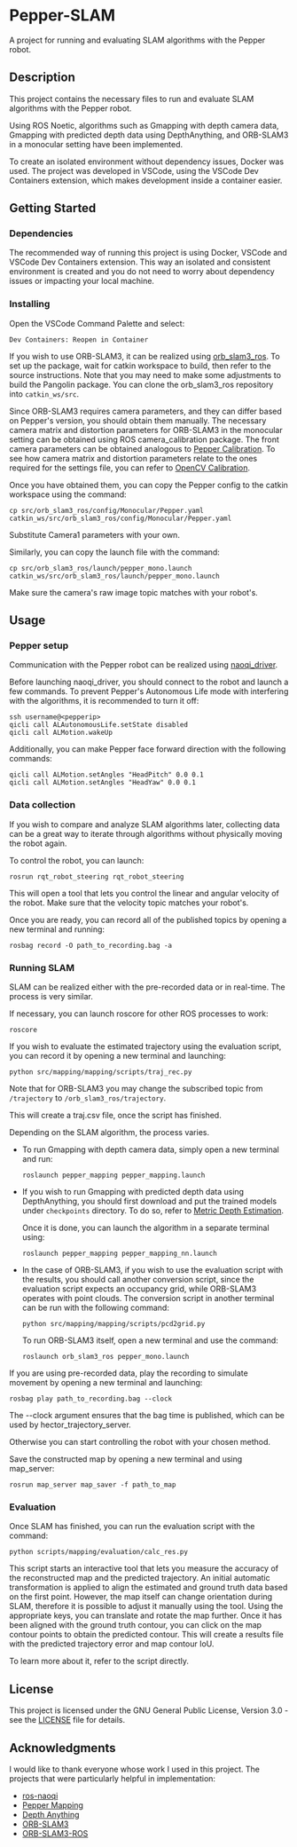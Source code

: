 # Pepper-SLAM

A project for running and evaluating SLAM algorithms with the Pepper robot.

## Description

This project contains the necessary files to run and evaluate SLAM algorithms with the Pepper robot.

Using ROS Noetic, algorithms such as Gmapping with depth camera data, Gmapping with predicted depth data using DepthAnything, and ORB-SLAM3 in a monocular setting have been implemented.

To create an isolated environment without dependency issues, Docker was used. The project was developed in VSCode, using the VSCode Dev Containers extension, which makes development inside a container easier.

## Getting Started

### Dependencies

The recommended way of running this project is using Docker, VSCode and VSCode Dev Containers extension. This way an isolated and consistent environment is created and you do not need to worry about dependency issues or impacting your local machine.

### Installing

Open the VSCode Command Palette and select:

```
Dev Containers: Reopen in Container
```

If you wish to use ORB-SLAM3, it can be realized using [orb_slam3_ros](https://github.com/thien94/orb_slam3_ros). To set up the package, wait for catkin workspace to build, then refer to the source instructions. Note that you may need to make some adjustments to build the Pangolin package. You can clone the orb_slam3_ros repository into ```catkin_ws/src```.

Since ORB-SLAM3 requires camera parameters, and they can differ based on Pepper's version, you should obtain them manually. The necessary camera matrix and distortion parameters for ORB-SLAM3 in the monocular setting can be obtained using ROS camera_calibration package. The front camera parameters can be obtained analogous to [Pepper Calibration](http://wiki.ros.org/pepper/Tutorials/Calibration). To see how camera matrix and distortion parameters relate to the ones required for the settings file, you can refer to [OpenCV Calibration](https://docs.opencv.org/4.x/dc/dbb/tutorial_py_calibration.html).

Once you have obtained them, you can copy the Pepper config to the catkin workspace using the command:

```
cp src/orb_slam3_ros/config/Monocular/Pepper.yaml catkin_ws/src/orb_slam3_ros/config/Monocular/Pepper.yaml
``` 
Substitute Camera1 parameters with your own.

Similarly, you can copy the launch file with the command:
```
cp src/orb_slam3_ros/launch/pepper_mono.launch catkin_ws/src/orb_slam3_ros/launch/pepper_mono.launch
``` 
Make sure the camera's raw image topic matches with your robot's.

## Usage

### Pepper setup

Communication with the Pepper robot can be realized using [naoqi_driver](https://github.com/ros-naoqi/naoqi_driver).

Before launching naoqi_driver, you should connect to the robot and launch a few commands. To prevent Pepper's Autonomous Life mode with interfering with the algorithms, it is recommended to turn it off:

```
ssh username@<pepperip>
qicli call ALAutonomousLife.setState disabled
qicli call ALMotion.wakeUp
```

Additionally, you can make Pepper face forward direction with the following commands:

```
qicli call ALMotion.setAngles "HeadPitch" 0.0 0.1
qicli call ALMotion.setAngles "HeadYaw" 0.0 0.1
```

### Data collection

If you wish to compare and analyze SLAM algorithms later, collecting data can be a great way to iterate through algorithms without physically moving the robot again.

To control the robot, you can launch:
```
rosrun rqt_robot_steering rqt_robot_steering
```
This will open a tool that lets you control the linear and angular velocity of the robot. Make sure that the velocity topic matches your robot's.

Once you are ready, you can record all of the published topics by opening a new terminal and running:

```
rosbag record -O path_to_recording.bag -a
```

### Running SLAM

SLAM can be realized either with the pre-recorded data or in real-time. The process is very similar.

If necessary, you can launch roscore for other ROS processes to work:
```
roscore
```

If you wish to evaluate the estimated trajectory using the evaluation script, you can record it by opening a new terminal and launching:
```
python src/mapping/mapping/scripts/traj_rec.py
```

Note that for ORB-SLAM3 you may change the subscribed topic from ```/trajectory``` to ```/orb_slam3_ros/trajectory```.

This will create a traj.csv file, once the script has finished.

Depending on the SLAM algorithm, the process varies.

* To run Gmapping with depth camera data, simply open a new terminal and run:
    ```
    roslaunch pepper_mapping pepper_mapping.launch
    ```

* If you wish to run Gmapping with predicted depth data using DepthAnything, you should first download and put the trained models under ```checkpoints``` directory. To do so, refer to [Metric Depth Estimation](https://github.com/LiheYoung/Depth-Anything/tree/main/metric_depth).

    Once it is done, you can launch the algorithm in a separate terminal using:

    ```
    roslaunch pepper_mapping pepper_mapping_nn.launch
    ```

* In the case of ORB-SLAM3, if you wish to use the evaluation script with the results, you should call another conversion script, since the evaluation script expects an occupancy grid, while ORB-SLAM3 operates with point clouds. The conversion script in another terminal can be run with the following command:

    ```
    python src/mapping/mapping/scripts/pcd2grid.py
    ```

    To run ORB-SLAM3 itself, open a new terminal and use the command:

    ```
    roslaunch orb_slam3_ros pepper_mono.launch
    ```

If you are using pre-recorded data, play the recording to simulate movement by opening a new terminal and launching:
```
rosbag play path_to_recording.bag --clock
```
The --clock argument ensures that the bag time is published, which can be used by hector_trajectory_server.

Otherwise you can start controlling the robot with your chosen method.

Save the constructed map by opening a new terminal and using map_server:
```
rosrun map_server map_saver -f path_to_map
```

### Evaluation

Once SLAM has finished, you can run the evaluation script with the command:

```
python scripts/mapping/evaluation/calc_res.py
```

This script starts an interactive tool that lets you measure the accuracy of the reconstructed map and the predicted trajectory. An initial automatic transformation is applied to align the estimated and ground truth data based on the first point. However, the map itself can change orientation during SLAM, therefore it is possible to adjust it manually using the tool. Using the appropriate keys, you can translate and rotate the map further. Once it has been aligned with the ground truth contour, you can click on the map contour points to obtain the predicted contour. This will create a results file with the predicted trajectory error and map contour IoU.

To learn more about it, refer to the script directly.

## License

This project is licensed under the GNU General Public License, Version 3.0 - see the [LICENSE](LICENSE) file for details.

## Acknowledgments

I would like to thank everyone whose work I used in this project.
The projects that were particularly helpful in implementation:

* [ros-naoqi](https://github.com/ros-naoqi)
* [Pepper Mapping](https://github.com/mreimbold/pepper_mapping)
* [Depth Anything](https://github.com/LiheYoung/Depth-Anything)
* [ORB-SLAM3](https://github.com/UZ-SLAMLab/ORB_SLAM3)
* [ORB-SLAM3-ROS](https://github.com/thien94/orb_slam3_ros)